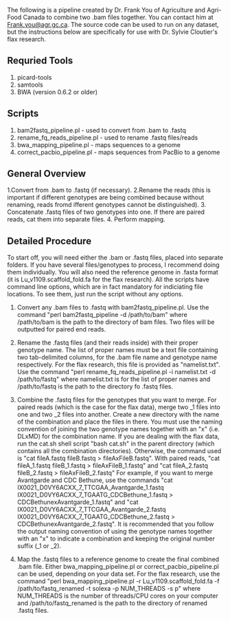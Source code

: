 The following is a pipeline created by Dr. Frank You of Agriculture and Agri-Food Canada to combine two .bam files together. You can contact him at Frank.you@agr.gc.ca. The source code can be used to run on any dataset, but the instructions below are specifically for use with Dr. Sylvie Cloutier's flax research. 

Requried Tools
--------------
1. picard-tools
2. samtools
3. BWA (version 0.6.2 or older)

Scripts
--------
1. bam2fastq_pipeline.pl - used to convert from .bam to .fastq
2. rename_fq_reads_pipeline.pl - used to rename .fastq files/reads
3. bwa_mapping_pipeline.pl - maps sequences to a genome
4. correct_pacbio_pipeline.pl - maps sequences from PacBio to a genome

General Overview 
----------------
1.Convert from .bam to .fastq (if necessary). 
2.Rename the reads (this is important if different genotypes are being combined because without renaming, reads fromd ifferent genotypes cannot be distinguished).
3. Concatenate .fastq files of two genotypes into one. If there are paired reads, cat them into separate files.
4. Perform mapping.  

Detailed Procedure
------------------

To start off, you will need either the .bam or .fastq files, placed into separate folders. If you have several files/genotypes to process, I recommend doing them individually. You will also need the reference genome in .fasta format (it is Lu_v1109.scaffold_fold.fa for the flax research). All the scripts have command line options, which are in fact mandatory for indiciating file locations. To see them, just run the script without any options.

1. Convert any .bam files to .fastq with bam2fastq_pipeline.pl. Use the command "perl bam2fastq_pipeline -d /path/to/bam" where /path/to/bam is the path to the directory of bam files. Two files will be outputted for paired end reads. 

2. Rename the .fastq files (and their reads inside) with their proper genotype name. The list of proper names must be a text file containing two tab-delimited columns, for the .bam file name and genotype name respectively. For the flax research, this file is provided as "namelist.txt". Use the command "perl rename_fq_reads_pipeline.pl -i namelist.txt -d /path/to/fastq" where namelist.txt is for the list of proper names and /path/to/fastq is the path to the directory fo .fastq files.

3. Combine the .fastq files for the genotypes that you want to merge. For paired reads (which is the case for the flax data), merge two _1 files into one and two _2 files into another. Create a new directory with the name of the combination and place the files in there. You must use the naming convention of joining the two genotype names together with an "x" (i.e. DLxMD) for the combination name. If you are dealing with the flax data, run the cat.sh shell script "bash cat.sh" in the parent directory (which contains all the combination directories). Otherwise, the command used is "cat fileA.fastq fileB.fastq > fileAxFileB.fastq". With paired reads, "cat fileA_1.fastq fileB_1.fastq > fileAxFileB_1.fastq" and "cat fileA_2.fastq fileB_2.fastq > fileAxFileB_2.fastq" For example, if you want to merge Avantgarde and CDC Bethune, use the commands "cat  IX0021_D0VY6ACXX_7_TTCGAA_Avantgarde_1.fastq IX0021_D0VY6ACXX_7_TGAATG_CDCBethune_1.fastq > CDCBethunexAvantgarde_1.fastq" and "cat IX0021_D0VY6ACXX_7_TTCGAA_Avantgarde_2.fastq IX0021_D0VY6ACXX_7_TGAATG_CDCBethune_2.fastq > CDCBethunexAvantgarde_2.fastq". It is recommended that you follow the output naming convention of using the genotype names together with an "x" to indicate a combination and keeping the original number suffix (_1 or _2).

4. Map the .fastq files to a reference genome to create the final combined .bam file. Either bwa_mapping_pipeline.pl or correct_pacbio_pipeline.pl can be used, depending on your data set. For the flax research, use the command "perl bwa_mapping_pipeline.pl -r Lu_v1109.scaffold_fold.fa -f /path/to/fastq_renamed -t solexa -p NUM_THREADS -s p" where NUM_THREADS is the number of threads/CPU cores on your computer and /path/to/fastq_renamed is the path to the directory of renamed .fastq files. 


